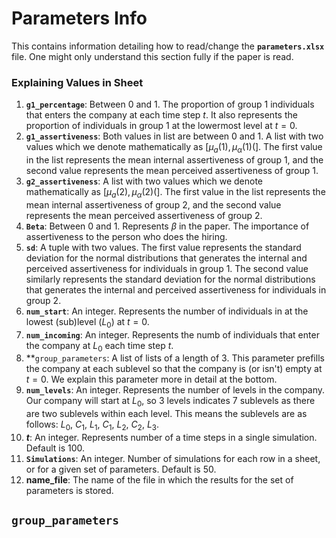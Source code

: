 # Parameters Info
This contains information detailing how to read/change the **`parameters.xlsx`** file. One might only understand this section fully if the paper is read.

### Explaining Values in Sheet
1. **`g1_percentage`**: Between 0 and 1. The proportion of group 1 individuals that enters the company at each time step $t$. It also represents the proportion of individuals in group 1 at the lowermost level at $t=0$.
2. **`g1_assertiveness`**:  Both values in list are between 0 and 1. A list with two values which we denote mathematically as [$\mu_{a}(1), \mu_{\alpha}(1)($]. The first value in the list represents the mean internal assertiveness of group 1, and the second value represents the mean perceived assertiveness of group 1.
3. **`g2_assertiveness`**:  A list with two values which we denote mathematically as [$\mu_a(2), \mu_{\alpha}(2)($]. The first value in the list represents the mean internal assertiveness of group 2, and the second value represents the mean perceived assertiveness of group 2.
4. **`Beta`**: Between 0 and 1. Represents $\beta$ in the paper. The importance of assertiveness to the person who does the hiring.
5. **`sd`**: A tuple with two values. The first value represents the standard deviation for the normal distributions that generates the internal and perceived assertiveness for individuals in group 1.  The second value similarly represents the standard deviation for the normal distributions that generates the internal and perceived assertiveness for individuals in group 2.
6. **`num_start`**: An integer. Represents the number of individuals in at the lowest (sub)level ($L_0$) at $t=0$.
7. **`num_incoming`**: An integer. Represents the numb of individuals that enter the company at $L_0$ each time step $t$.
8. **`group_parameters`: A list of lists of a length of 3. This parameter prefills the company at each sublevel so that the company is (or isn't) empty at $t=0$. We explain this parameter more in detail at the bottom.
9. **`num_levels`**: An integer. Represents the number of levels in the company. Our company will start at $L_0$, so 3 levels indicates 7 sublevels as there are two sublevels within each level. This means the sublevels are as follows: $L_0$, $C_1$, $L_1$, $C_1$, $L_2$, $C_2$, $L_3$.
10. **$t$**: An integer. Represents number of a time steps in a single simulation. Default is 100.
11. **`Simulations`**: An integer. Number of simulations for each row in a sheet, or for a given set of parameters. Default is 50.
12. **name_file**: The name of the file in which the results for the set of parameters is stored.


## `group_parameters`

